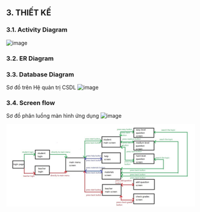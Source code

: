 ## 3. THIẾT KẾ

### 3.1. Activity Diagram
![image](https://github.com/iuhttthuong/26_Uni-Salaries-Management/assets/153538402/9005e929-6231-4cb1-a071-741007eadba1)

### 3.2. ER Diagram


### 3.3. Database Diagram
Sơ đồ trên Hệ quản trị CSDL
![image](https://github.com/iuhttthuong/26_Uni-Salaries-Management/assets/153538402/a0a9b037-d64d-43d1-ad78-127f88ba0e82)

### 3.4. Screen flow

Sơ đồ phân luồng màn hình ứng dụng
![image](https://github.com/iuhttthuong/26_Uni-Salaries-Management/assets/153538402/2f5a106a-414b-442e-82d4-e2a3d9d7377b)

![Sơ đồ luồng màn hinh](./images/screen-flow.png)

